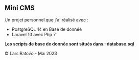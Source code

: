 ## Mini CMS
Un projet personnel que j'ai réalisé avec :
    <ul>
        <li> PostgreSQL 14 en Base de donnée</li>
        <li> Laravel 10 avec Php 7</li>
    </ul>
<b>Les scripts de base de donnée sont situés dans : database.sql</b>
<p>© Lars Ratovo - Mai 2023</p>